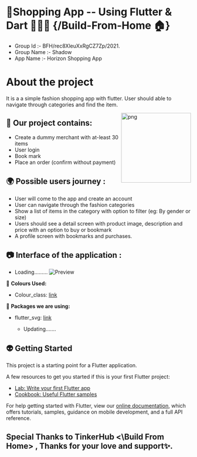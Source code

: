# 🛒Shopping App -- Using Flutter & Dart  👨🏽‍💻 {/Build-From-Home 🏠}

 - Group Id :- BFH/rec8XleuXxRgCZ7Zp/2021.
 - Group Name :- Shadow
 - App Name :- Horizon Shopping App

# About the project
It is a a simple fashion shopping app with flutter. User should able to navigate through categories and find the item. 


<img align = "right" alt="png" src="https://startupmission.kerala.gov.in/get-image-view/ksum_community/picture_779_1446122711.png" width="" height="190" />

## 💖 Our project contains:

 - Create a dummy merchant with at-least 30 items 
 - User login
 - Book mark
 - Place an order (confirm without payment)

## 🌍 Possible users journey :

  - User will come to the app and create an account 
  - User can navigate through the fashion categories 
  - Show a list of items in the category with option to filter (eg: By gender or size)
  - Users should see a detail screen with product image, description and price with an option to buy or bookmark
  - A profile screen with bookmarks and purchases.

## 📷 Interface of the application :
  - Loading.........
![Preview](/pic1.png)


🎨 **Colours Used:**
- Colour_class: [link](https://api.flutter.dev/flutter/material/Colors-class.html)


📝 **Packages we are using:**
- flutter_svg: [link](https://pub.dev/packages/flutter_svg)
  
  
  - Updating.......



## 👽 Getting Started

This project is a starting point for a Flutter application.

A few resources to get you started if this is your first Flutter project:

- [Lab: Write your first Flutter app](https://flutter.dev/docs/get-started/codelab)
- [Cookbook: Useful Flutter samples](https://flutter.dev/docs/cookbook)

For help getting started with Flutter, view our
[online documentation](https://flutter.dev/docs), which offers tutorials,
samples, guidance on mobile development, and a full API reference.


## Special Thanks to TinkerHub <\Build From Home> , Thanks for your love and support✨.

